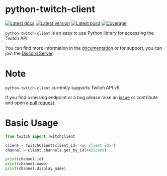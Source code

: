 python-twitch-client
====================

[![Latest docs][docs-img]][docs]
[![Latest version][pypi-img]][pypi]
[![Latest build][travis-img]][travis]
[![Coverage][codecov-img]][codecov]




`python-twitch-client` is an easy to use Python library for accessing the
Twitch API

You can find more information in the [documentation][docs] or for support, you can join the [Discord Server](https://discord.me/twitch-api).


Note
==============================================

`python-twitch-client` currently supports Twitch API v5.

If you find a missing endpoint or a bug please raise an [issue][issues] or
contribute and open a [pull request][pulls].


Basic Usage
==============================================

```python
from twitch import TwitchClient

client = TwitchClient(client_id='<my client id>')
channel = client.channels.get_by_id(44322889)

print(channel.id)
print(channel.name)
print(channel.display_name)
```

[docs]: http://python-twitch-client.rtfd.io
[docs-img]: https://readthedocs.org/projects/python-twitch-client/badge/?version=latest (Latest docs)
[pulls]: https://github.com/tsifrer/python-twitch-client/pulls
[issues]: https://github.com/tsifrer/python-twitch-client/issues
[pypi]: https://pypi.python.org/pypi/python-twitch-client/
[pypi-img]: https://img.shields.io/pypi/v/python-twitch-client.svg
[travis]: https://travis-ci.org/tsifrer/python-twitch-client
[travis-img]: https://travis-ci.org/tsifrer/python-twitch-client.svg?branch=master
[codecov]: https://codecov.io/gh/tsifrer/python-twitch-client
[codecov-img]: https://codecov.io/gh/tsifrer/python-twitch-client/branch/master/graph/badge.svg
